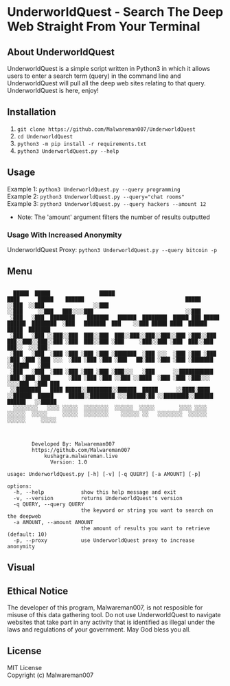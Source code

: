 # UnderworldQuest - Search The Deep Web Straight From Your Terminal
## About UnderworldQuest 
UnderworldQuest is a simple script written in Python3 in which it allows users to enter a search term (query) in the command line and UnderworldQuest will pull all the deep web sites relating to that query. UnderworldQuest is here, enjoy!
## Installation
1) ``git clone https://github.com/Malwareman007/UnderworldQuest``<br/>
2) ``cd UnderworldQuest``<br/>
3) ``python3 -m pip install -r requirements.txt``<br/>
4) ``python3 UnderworldQuest.py --help``<br/>
## Usage 
Example 1: ``python3 UnderworldQuest.py --query programming``<br/>
Example 2: ``python3 UnderworldQuest.py --query="chat rooms"``<br/>
Example 3: ``python3 UnderworldQuest.py --query hackers --amount 12``<br/>

 - Note: The 'amount' argument filters the number of results outputted<br/>
  
### Usage With Increased Anonymity 
UnderworldQuest Proxy: ``python3 UnderworldQuest.py --query bitcoin -p``<br/>
  
## Menu
```

  █████  █████                █████                                                       ████      █████    ██████                                 █████   
░░███  ░░███                ░░███                                                       ░░███     ░░███   ███░░░░███                              ░░███    
 ░███   ░███  ████████    ███████   ██████  ████████  █████ ███ █████  ██████  ████████  ░███   ███████  ███    ░░███ █████ ████  ██████   █████  ███████  
 ░███   ░███ ░░███░░███  ███░░███  ███░░███░░███░░███░░███ ░███░░███  ███░░███░░███░░███ ░███  ███░░███ ░███     ░███░░███ ░███  ███░░███ ███░░  ░░░███░   
 ░███   ░███  ░███ ░███ ░███ ░███ ░███████  ░███ ░░░  ░███ ░███ ░███ ░███ ░███ ░███ ░░░  ░███ ░███ ░███ ░███   ██░███ ░███ ░███ ░███████ ░░█████   ░███    
 ░███   ░███  ░███ ░███ ░███ ░███ ░███░░░   ░███      ░░███████████  ░███ ░███ ░███      ░███ ░███ ░███ ░░███ ░░████  ░███ ░███ ░███░░░   ░░░░███  ░███ ███
 ░░████████   ████ █████░░████████░░██████  █████      ░░████░████   ░░██████  █████     █████░░████████ ░░░██████░██ ░░████████░░██████  ██████   ░░█████ 
  ░░░░░░░░   ░░░░ ░░░░░  ░░░░░░░░  ░░░░░░  ░░░░░        ░░░░ ░░░░     ░░░░░░  ░░░░░     ░░░░░  ░░░░░░░░    ░░░░░░ ░░   ░░░░░░░░  ░░░░░░  ░░░░░░     ░░░░░  
                                                                                                                                                           
                                                                                                                                                           
                                                                                                                                                           
        Developed By: Malwareman007
        https://github.com/Malwareman007
            kushagra.malwareman.live 
              Version: 1.0

usage: UnderworldQuest.py [-h] [-v] [-q QUERY] [-a AMOUNT] [-p]

options:
  -h, --help            show this help message and exit
  -v, --version         returns UnderworldQuest's version
  -q QUERY, --query QUERY
                        the keyword or string you want to search on the deepweb
  -a AMOUNT, --amount AMOUNT
                        the amount of results you want to retrieve (default: 10)
  -p, --proxy           use UnderworldQuest proxy to increase anonymity

```
## Visual

## Ethical Notice
The developer of this program, Malwareman007, is not resposible for misuse of this data gathering tool. Do not use UnderworldQuest to navigate websites that take part in any activity that is identified as illegal under the laws and regulations of your government. May God bless you all. 

## License 
MIT License<br/>
Copyright (c) Malwareman007
